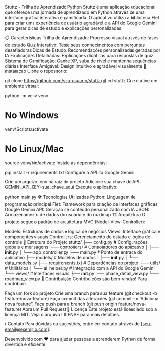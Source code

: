 Stuttz - Trilha de Aprendizado Python
Stuttz é uma aplicação educacional que oferece uma jornada de aprendizado em Python através de uma interface gráfica interativa e gamificada. O aplicativo utiliza a biblioteca Flet para criar uma experiência de usuário agradável e a API do Google Gemini para gerar dicas de estudo e explicações personalizadas.

📋 Características
Trilha de Aprendizado: Progresso visual através de fases de estudo
Quiz Interativo: Teste seus conhecimentos com perguntas desafiadoras
Dicas de Estudo: Recomendações personalizadas geradas por IA
Explicações Detalhadas: Explicações didáticas para respostas de quiz
Sistema de Gamificação: Ganhe XP, suba de nível e mantenha sequências diárias
Interface Amigável: Design intuitivo e agradável visualmente
🚀 Instalação
Clone o repositório:

git clone https://github.com/seu-usuario/stuttz.git
cd stuttz
Crie e ative um ambiente virtual:

python -m venv venv
# No Windows
venv\Scripts\activate
# No Linux/Mac
source venv/bin/activate
Instale as dependências:

pip install -r requirements.txt
Configure a API do Google Gemini:

Crie um arquivo .env na raiz do projeto
Adicione sua chave de API: GEMINI_API_KEY=sua_chave_aqui
Execute o aplicativo:

python main.py
🛠️ Tecnologias Utilizadas
Python: Linguagem de programação principal
Flet: Framework para criação de interfaces gráficas
Google Gemini API: Geração de conteúdo personalizado com IA
JSON: Armazenamento de dados do usuário e do roadmap
🏗️ Arquitetura
O projeto segue o padrão de arquitetura MVC (Model-View-Controller):

Models: Estruturas de dados e lógica de negócios
Views: Interface gráfica e componentes visuais
Controllers: Gerenciamento de estado e lógica de controle
📁 Estrutura do Projeto
stuttz/
├── config.py           # Configurações globais e mensagens
├── controllers/        # Controladores do aplicativo
│   ├── __init__.py
│   └── app_controller.py
├── main.py             # Ponto de entrada do aplicativo
├── models/             # Modelos de dados
│   ├── __init__.py
│   └── data_models.py
├── requirements.txt    # Dependências do projeto
├── utils/              # Utilitários
│   └── ai_helper.py    # Integração com a API do Google Gemini
└── views/              # Interfaces visuais
    ├── __init__.py
    ├── phase_detail_view.py
    └── roadmap_view.py
🤝 Contribuição
Contribuições são bem-vindas! Para contribuir:

Faça um fork do projeto
Crie uma branch para sua feature (git checkout -b feature/nova-feature)
Faça commit das alterações (git commit -m 'Adiciona nova feature')
Faça push para a branch (git push origin feature/nova-feature)
Abra um Pull Request
📄 Licença
Este projeto está licenciado sob a licença MIT. Veja o arquivo LICENSE para mais detalhes.

📞 Contato
Para dúvidas ou sugestões, entre em contato através de [seu-email@exemplo.com].

Desenvolvido com ❤️ para ajudar pessoas a aprenderem Python de forma divertida e eficiente.
 
 
